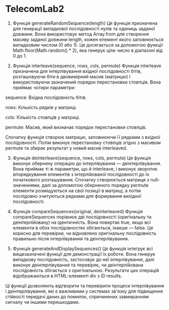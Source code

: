 # TelecomLab2
1. Функція generateRandomSequence(length)
Ця функція призначена для генерації випадкової послідовності нулів та одиниць заданої довжини. Вона використовує метод Array.from для створення масиву заданої довжини length, кожен елемент якого заповнюється випадковим числом (0 або 1). Це досягається за допомогою функції Math.floor(Math.random() * 2), яка генерує ціле число в діапазоні від 0 до 1.

2. Функція interleave(sequence, rows, cols, permute)
Функція interleave призначена для інтерлівування вхідної послідовності бітів, розташовуючи біти в двовимірний масив (матрицю) і використовуючи зазначений порядок перестановки стовпців. Вона приймає чотири параметри:


sequence: Вхідна послідовність бітів.

rows: Кількість рядків у матриці.

cols: Кількість стовпців у матриці.

permute: Масив, який визначає порядок перестановки стовпців.

Спочатку функція створює матрицю, заповнюючи її рядками з вхідної послідовності. Потім виконує перестановку стовпців згідно з масивом permute та збирає результат у новий масив interleaved.

3. Функція deinterleave(sequence, rows, cols, permute)
Ця функція виконує обернену операцію до інтерлівування — деінтерлівування. Вона приймає ті ж параметри, що й interleave, і виконує зворотнє впорядкування елементів з інтерлійованої послідовності до їх початкового розташування. Спочатку створюється матриця з null-значеннями, далі за допомогою оберненого порядку permute елементи розміщуються на свої позиції в матриці, а потім послідовно зчитуються рядками для формування вихідної послідовності.

4. Функція compareSequences(original, deinterleaved)
Функція compareSequences порівнює дві послідовності (оригінальну та деінтерлійовану) на ідентичність. Вона повертає true, якщо всі елементи в обох послідовностях збігаються, інакше — false. Це корисно для перевірки, чи відновлено оригінальну послідовність правильно після інтерлівування та деінтерлівування.

5. Функція generateAndDisplaySequences()
Ця функція інтегрує всі вищезазначені функції для демонстрації їх роботи. Вона генерує випадкову послідовність, застосовує до неї інтерлівування, далі виконує деінтерлівування та перевіряє, чи деінтерлійована послідовність збігається з оригінальною. Результати цих операцій відображаються в HTML-елементі div з ID results.

Ці функції дозволяють відтворити та перевірити процеси інтерлівування і деінтерлівування, які є важливими у системах зв'язку для підвищення стійкості передачі даних до помилок, спричинених завмиранням сигналу чи іншими перешкодами.
